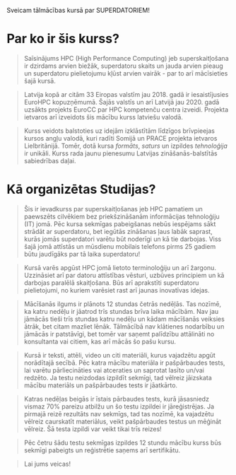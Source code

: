 Sveicam tālmācības kursā par SUPERDATORIEM!

# Par ko ir šis kurss?


> Saīsinājums HPC (High Performance Computing) jeb superskaitļošana  ir dzirdams arvien biežāk, superdatoru skaits un jauda arvien pieaug un superdatoru pielietojumu kļūst arvien vairāk - par to arī mācīsieties šajā kursā. 

> Latvija kopā ar citām 33 Eiropas valstīm jau 2018. gadā ir iesaistījusies EuroHPC kopuzņēmumā. Šajās valstīs un arī Latvijā jau 2020. gadā uzsākts projekts EuroCC par HPC kompetenču centra izveidi. Projekta ietvaros arī izveidots šis mācību kurss latviešu valodā. 

> Kurss veidots balstoties uz idejām izklāstītām līdzīgos brīvpieejas kursos angļu valodā, kuri radīti Somijā  un PRACE projekta ietvaros Lielbritānijā. Tomēr, dotā kursa _formāts_, _saturs_ un izpildes _tehnoloģija_ ir unikāli. Kurss rada jaunu pienesumu Latvijas zināšanās-balstītās sabiedrības daļai.   

# Kā organizētas Studijas? 

> Šis ir ievadkurss par superskaitļošanas jeb HPC pamatiem un paewszēts cilvēkiem bez priekšzināšanām informācijas tehnoloģiju (IT) jomā. Pēc kursa sekmīgas pabeigšanas nebūs iespējams sākt strādāt ar superdatoru, bet iegūtās zināšanas ļaus labāk saprast, kurās jomās superdatori varētu būt noderīgi un kā tie darbojas. Viss šajā jomā attīstās un mūsdienu mobilais telefons pirms 25 gadiem būtu jaudīgāks par tā laika superdatoru!

> Kursā varēs apgūst HPC jomā lietoto terminoloģiju un arī žargonu. Uzzināsiet arī par datoru attīstības vēsturi, uzbūves principiem un kā darbojas paralēlā skaitļošana.  Būs arī aprakstīti superdatoru pielietojumi, no kuriem varēsiet rast arī jaunas inovatīvas idejas. 

> Mācīšanās ilgums ir plānots 12 stundas četrās nedēļās. Tas nozīmē, ka katru nedēļu ir jāatrod trīs stundas brīva laika mācībām. Nav jau jāmācās tieši trīs stundas katru nedēļu un kādam mācīšanās veiksies ātrāk, bet citam mazliet lēnāk. Tālmācībā nav klātienes nodarbību un jāmācās ir patstāvīgi, bet tomēr var saņemt palīdzību attālināti no konsultanta vai citiem, kas arī mācās šo pašu kursu.

> Kursā ir teksti, attēli, video un citi materiāli, kurus vajadzētu apgūt norādītajā secībā. Pēc katra mācību materiāla ir pašpārbaudes tests, lai varētu pārliecināties vai atceraties un saprotat lasīto un/vai redzēto. Ja testu neizdodas izpildīt sekmīgi, tad vēlreiz jāizskata mācību materiāls un pašpārbaudes tests ir jāatkārto. 

> Katras nedēļas beigās ir īstais pārbaudes tests, kurā jāsasniedz vismaz 70% pareizu atbilžu un šo testu izpildei ir jāreģistrējas. Ja pirmajā reizē rezultāts nav sekmīgs, tad tas nozīmē, ka vajadzētu vēlreiz caurskatīt materiālus, veikt pašpārbaudes testus un mēģināt vēlreiz. Šā testa izpildi var veikt tikai trīs reizes! 

> Pēc četru šādu testu sekmīgas izpildes 12 stundu mācību kurss būs sekmīgi pabeigts un reģistrētie saņems arī sertifikātu.

> Lai jums veicas!
